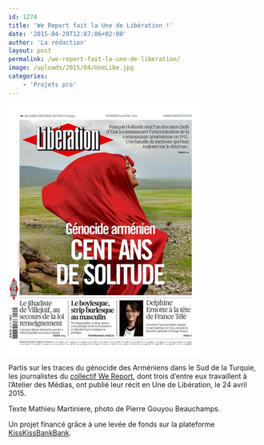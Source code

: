 ```yaml
---
id: 1274
title: 'We Report fait la Une de Libération !'
date: '2015-04-29T12:07:06+02:00'
author: 'La rédaction'
layout: post
permalink: /we-report-fait-la-une-de-liberation/
image: /uploads/2015/04/UneLibe.jpg
categories:
    - 'Projets pro'
---
```


[![UneLibe](/uploads/2015/04/UneLibe.jpg)](/uploads/2015/04/UneLibe.jpg)

Partis sur les traces du génocide des Arméniens dans le Sud de la Turquie, les journalistes du [collectif We Report](http://www.wereport.fr/), dont trois d’entre eux travaillent à l’Atelier des Médias, ont publié leur récit en Une de Libération, le 24 avril 2015.

Texte Mathieu Martiniere, photo de Pierre Gouyou Beauchamps.

Un projet financé grâce à une levée de fonds sur la plateforme [KissKissBankBank](http://www.kisskissbankbank.com/projects/aksor-le-retour-des-enfants-armeniens).
